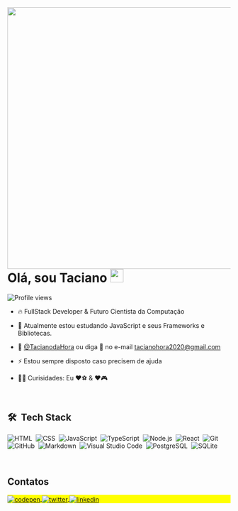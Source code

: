 <img align="right" height="590em" src="https://raw.githubusercontent.com/gist/taciodev/4fb079931e1379a71f9ac1415cfc2150/raw/734e0a9685a6ecfb63d6d5e6f4f366aa4a5643b0/GithubCard.svg"/>
<h1 align="left">Olá, sou Taciano <img src="https://raw.githubusercontent.com/kaueMarques/kaueMarques/master/hi.gif" height="30px"></h1>
<p align="left"> <img src="https://komarev.com/ghpvc/?username=taciodev&color=yellow" alt="Profile views" /> </p>

- 🔥 FullStack Developer & Futuro Cientista da Computação

- 🌱 Atualmente estou estudando JavaScript e seus Frameworks e Bibliotecas.

- 💬 [@TacianodaHora][linkedin] ou diga 👋 no e-mail [tacianohora2020@gmail.com](mailto:tacianohora2020@hotmail.com)

- ⚡ Estou sempre disposto caso precisem de ajuda

- 👨‍💻 Curisidades: Eu ❤️⚽ & ❤️🎮

<br>

## 🛠 &nbsp;Tech Stack

![HTML](https://img.shields.io/badge/-HTML-05122A?style=flat&logo=HTML5)&nbsp;
![CSS](https://img.shields.io/badge/-CSS-05122A?style=flat&logo=CSS3&logoColor=1572B6)&nbsp;
![JavaScript](https://img.shields.io/badge/-JavaScript-05122A?style=flat&logo=javascript)&nbsp;
![TypeScript](https://img.shields.io/badge/-TypesScript-05122A?style=flat&logo=typescript)&nbsp;
![Node.js](https://img.shields.io/badge/-Node.js-05122A?style=flat&logo=node.js)&nbsp;
![React](https://img.shields.io/badge/-React-05122A?style=flat&logo=react)&nbsp;
![Git](https://img.shields.io/badge/-Git-05122A?style=flat&logo=git)&nbsp;
![GitHub](https://img.shields.io/badge/-GitHub-05122A?style=flat&logo=github)&nbsp;
![Markdown](https://img.shields.io/badge/-Markdown-05122A?style=flat&logo=markdown)&nbsp;
![Visual Studio Code](https://img.shields.io/badge/-Visual%20Studio%20Code-05122A?style=flat&logo=visual-studio-code&logoColor=007ACC)&nbsp;
![PostgreSQL](https://img.shields.io/badge/-PostgreSQL-05122A?style=flat&logo=postgresql)&nbsp;
![SQLite](https://img.shields.io/badge/-SQLite-05122A?style=flat&logo=sqlite)&nbsp;

<br>

<!--
### Connect with me:

[<img align="left" alt="Taciano | LinkedIn" width="22px" src="https://cdn.jsdelivr.net/npm/simple-icons@v3/icons/linkedin.svg" />][linkedin]
[<img align="left" alt="Taciano | Twitter" width="22px" src="https://cdn.jsdelivr.net/npm/simple-icons@v3/icons/twitter.svg" />][twitter]
<img align="left" alt="Taciano | GitHub" width="22px" src="https://cdn.jsdelivr.net/npm/simple-icons@v3/icons/github.svg" />
[<img align="left" alt="Taciano | Instagram" width="22px" src="https://cdn.jsdelivr.net/npm/simple-icons@v3/icons/instagram.svg" />][instagram]
<img align="left" alt="Taciano | Facebook" width="22px" src="https://cdn.jsdelivr.net/npm/simple-icons@v3/icons/facebook.svg" />
<img align="left" alt="Taciano | Telegram" width="22px" src="https://cdn.jsdelivr.net/npm/simple-icons@v3/icons/telegram.svg" />
 [<img align="left" alt="Taciano | XDA Developers" width="22px" src="https://raw.githubusercontent.com/iconic/open-iconic/master/svg/globe.svg" />][website] 
 -->

## Contatos

<p align="left" style="background:yellow">
<a href="https://codepen.io/Taciano-da-Hora" target="_blank">
  <img align="center" src="https://img.shields.io/badge/-taciodev-05122A?style=flat&logo=codepen" alt="codepen"/>
</a>
<a href="https://twitter.com/TacianoHora?t=qBAnn4-iFLcaLmPALNxt6w&s=09" target="_blank">
  <img align="center" src="https://img.shields.io/badge/-taciodev-05122A?style=flat&logo=twitter" alt="twitter"/>  
</a>
<a href="https://www.linkedin.com/in/taciano-da-hora" target="_blank">
  <img align="center" src="https://img.shields.io/badge/-taciodev-05122A?style=flat&logo=linkedin" alt="linkedin"/>
</a>
</p>

<!--
<div> 
  ![Snake animation](https://github.com/taciodev/taciodev/blob/output/github-contribution-grid-snake.svg)
</div>
-->
 
[linkedin]:https://www.linkedin.com/in/taciano-da-hora
[instagram]:https://www.instagram.com/_taciano.santos/
[twitter]:https://twitter.com/TacianoHora?t=qBAnn4-iFLcaLmPALNxt6w&s=09

<!-- [website]:
[facebook]: 
[github]: 
[telegram]: 
--> 




